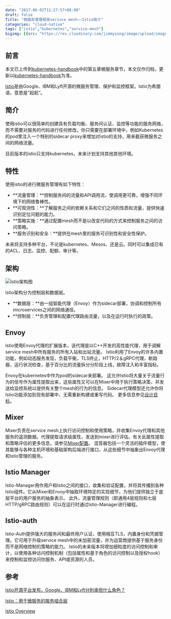 ```yaml
---
date: "2017-06-02T11:27:57+08:00"
draft: false
Title: "微服务管理框架serivce mesh——Istio简介"
categories: "cloud-native"
tags: ["istio","kubernetes","service-mesh"]
bigimg: [{src: "https://res.cloudinary.com/jimmysong/image/upload/images/20170529005.jpg", desc: "威海朱口 May 29,2017"}]
---
```


## 前言

本文已上传到[kubernetes-handbook](https://github.com/rootsongjc/kubernetes-handbook)中的第五章微服务章节，本文仅作归档，更新以[kubernetes-handbook](https://github.com/rootsongjc/kubernetes-handbook)为准。

[Istio](https://istio.io)是由Google、IBM和Lyft开源的微服务管理、保护和监控框架。Istio为希腊语，意思是”起航“。

## 简介

使用istio可以很简单的创建具有负载均衡、服务间认证、监控等功能的服务网络，而不需要对服务的代码进行任何修改。你只需要在部署环境中，例如Kubernetes的pod里注入一个特别的sidecar proxy来增加对istio的支持，用来截获微服务之间的网络流量。

目前版本的istio只支持kubernetes，未来计划支持其他其他环境。

## 特性

使用istio的进行微服务管理有如下特性：

- **流量管理：**控制服务间的流量和API调用流，使调用更可靠，增强不同环境下的网络鲁棒性。
- **可观测性：**了解服务之间的依赖关系和它们之间的性质和流量，提供快速识别定位问题的能力。
- **策略实施：**通过配置mesh而不是以改变代码的方式来控制服务之间的访问策略。
- **服务识别和安全：**提供在mesh里的服务可识别性和安全性保护。

未来将支持多种平台，不论是kubernetes、Mesos、还是云。同时可以集成已有的ACL、日志、监控、配额、审计等。

## 架构

![Istio架构图](https://res.cloudinary.com/jimmysong/image/upload/images/istio-arch.jpg)

Istio架构分为控制层和数据层。

- **数据层：**由一组智能代理（Envoy）作为sidecar部署，协调和控制所有microservices之间的网络通信。
- **控制层：**负责管理和配置代理路由流量，以及在运行时执行的政策。

## Envoy

Istio使用Envoy代理的扩展版本，该代理是以C++开发的高性能代理，用于调解service mesh中所有服务的所有入站和出站流量。 Istio利用了Envoy的许多内置功能，例如动态服务发现，负载平衡，TLS终止，HTTP/2＆gRPC代理，断路器，运行状况检查，基于百分比的流量拆分分阶段上线，故障注入和丰富指标。

Envoy在kubernetes中作为pod的sidecar来部署。 这允许Istio将大量关于流量行为的信号作为属性提取出来，这些属性又可以在Mixer中用于执行策略决策，并发送给监控系统以提供有关整个mesh的行为的信息。 Sidecar代理模型还允许你将Istio功能添加到现有部署中，无需重新构建或重写代码。 更多信息参见[设计目标](https://istio.io/docs/concepts/what-is-istio/goals.html)。

## Mixer

Mixer负责在service mesh上执行访问控制和使用策略，并收集Envoy代理和其他服务的遥测数据。代理提取请求级属性，发送到mixer进行评估。有关此属性提取和策略评估的更多信息，请参见[Mixer配置](https://istio.io/docs/concepts/policy-and-control/mixer-config.html)。 混音器包括一个灵活的插件模型，使其能够与各种主机环境和基础架构后端进行接口，从这些细节中抽象出Envoy代理和Istio管理的服务。

## Istio Manager

Istio-Manager用作用户和Istio之间的接口，收集和验证配置，并将其传播到各种Istio组件。它从Mixer和Envoy中抽取环境特定的实现细节，为他们提供独立于底层平台的用户服务的抽象表示。 此外，流量管理规则（即通用4层规则和七层HTTP/gRPC路由规则）可以在运行时通过Istio-Manager进行编程。

## Istio-auth

Istio-Auth提供强大的服务间和最终用户认证，使用相互TLS，内置身份和凭据管理。它可用于升级service mesh中的未加密流量，并为运营商提供基于服务身份而不是网络控制的策略的能力。 Istio的未来版本将增加细粒度的访问控制和审计，以使用各种访问控制机制（包括属性和基于角色的访问控制以及授权hook）来控制和监控访问你服务、API或资源的人员。

## 参考

[Istio开源平台发布，Google、IBM和Lyft分别承担什么角色？](http://www.leiphone.com/news/201705/RwRlyAs7Mi8pqhSb.html)

[Istio：用于微服务的服务啮合层](http://www.infoq.com/cn/news/2017/05/istio?utm_source=news_about_opensource&utm_medium=link&utm_campaign=opensource)

[Istio Overview](https://istio.io/docs/concepts/what-is-istio/overview.html)
